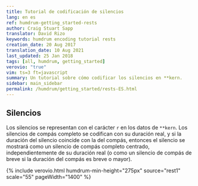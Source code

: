 ```yaml
---
title: Tutorial de codificación de silencios
lang: en es
ref: humdrum-getting_started-rests
author: Craig Stuart Sapp
translator: David Rizo
keywords: humdrum encoding tutorial rests
creation_date: 20 Aug 2017
translation_date: 10 Aug 2021
last_updated: 25 Jan 2018
tags: [all, humdrum, getting_started]
verovio: "true"
vim: ts=3 ft=javascript
summary: Un tutorial sobre cómo codificar los silencios en **kern.
sidebar: main_sidebar
permalink: /humdrum/getting_started/rests-ES.html
---
```


<!--{% include humdrum/rests.txt %}-->

## Silencios ##

Los silencios se representan con el carácter `r` en los datos de `**kern`. Los silencios de compás completo se codifican con su duración real, y si la duración del silencio coincide con la del compás, entonces el silencio se mostrará como un silencio de compás completo centrado, independientemente de su duración real (o como un silencio de compás de breve si la duración del compás es breve o mayor).

{% include verovio.html
	humdrum-min-height="275px"
	source="rest1"
	scale="55"
	pageWidth="1400"
%}
<script type="application/x-humdrum" id="rest1">
**kern
*clefG2
*M5/4
=1
4r
2.r
32r
8r
16r
32r
=2
4%5r
=3
*M2/1
0r
==
*-
</script>

